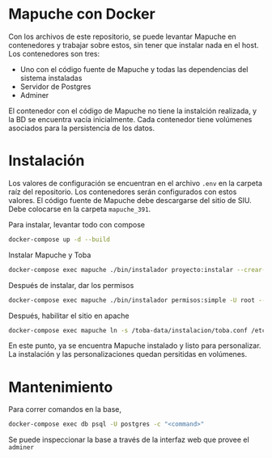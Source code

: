# Mapuche con Docker
Con los archivos de este repositorio, se puede levantar Mapuche en contenedores y trabajar sobre estos, sin tener que instalar nada en el host. Los contenedores son tres:

* Uno con el código fuente de Mapuche y todas las dependencias del sistema instaladas
* Servidor de Postgres
* Adminer

El contenedor con el código de Mapuche no tiene la instalción realizada, y la BD se encuentra vacía inicialmente. Cada contenedor tiene volúmenes asociados para la persistencia de los datos.

# Instalación
Los valores de configuración se encuentran en el archivo `.env` en la carpeta raíz del repositorio. Los contenedores serán configurados con estos valores.
El código fuente de Mapuche debe descargarse del sitio de SIU. Debe colocarse en la carpeta `mapuche_391`.

Para instalar, levantar todo con compose

```bash
docker-compose up -d --build
```

Instalar Mapuche y Toba

```bash
docker-compose exec mapuche ./bin/instalador proyecto:instalar --crear-db --no-interaction --sin-mantenimiento
```

Después de instalar, dar los permisos

```bash
docker-compose exec mapuche ./bin/instalador permisos:simple -U root --no-interaction
```

Después, habilitar el sitio en apache

```bash
docker-compose exec mapuche ln -s /toba-data/instalacion/toba.conf /etc/apache2/sites-enabled/mapuche.conf && docker-compose exec mapuche service apache2 reload
```

En este punto, ya se encuentra Mapuche instalado y listo para personalizar. La instalación y las personalizaciones quedan persitidas en volúmenes.

# Mantenimiento
Para correr comandos en la base,

```bash
docker-compose exec db psql -U postgres -c "<command>"
```

Se puede inspeccionar la base a través de la interfaz web que provee el `adminer`

